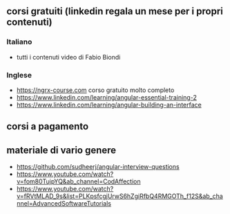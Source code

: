 ## corsi gratuiti (linkedin regala un mese per i propri contenuti)
### Italiano
 - tutti i contenuti video di Fabio Biondi
### Inglese
 - https://ngrx-course.com corso gratuito molto completo
 - https://www.linkedin.com/learning/angular-essential-training-2
 - https://www.linkedin.com/learning/angular-building-an-interface
## corsi a pagamento

## materiale di vario genere
 - https://github.com/sudheerj/angular-interview-questions
 - https://www.youtube.com/watch?v=fom80TujpYQ&ab_channel=CodAffection
 - https://www.youtube.com/watch?v=fRVtMLAD_9s&list=PLKpsfcgjUrwS6hZgiRfbQ4RMGOTh_f12S&ab_channel=AdvancedSoftwareTutorials
